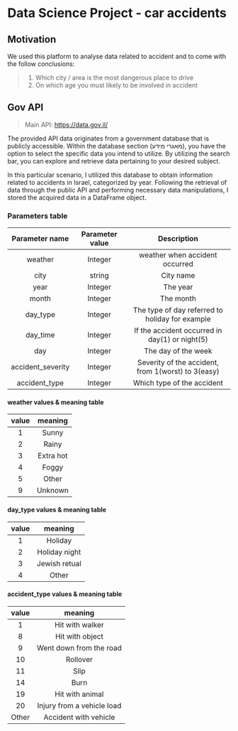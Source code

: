 # Data Science Project - car accidents

## Motivation
We used this platform to analyse data related to accident and to come with 
the follow conclusions:
>    1. Which city / area is the most dangerous place to drive
>    2. On which age you must likely to be involved in accident


## Gov API
> Main API: https://data.gov.il/

The provided API data originates from a government database that is publicly accessible. Within the database section (מאגרי מידע), you have the option to select the specific data you intend to utilize. By utilizing the search bar, you can explore and retrieve data pertaining to your desired subject.

In this particular scenario, I utilized this database to obtain information related to accidents in Israel, categorized by year. Following the retrieval of data through the public API and performing necessary data manipulations, I stored the acquired data in a DataFrame object.

### Parameters table
|  Parameter name   | Parameter value |                    Description                     |
|:-----------------:|:---------------:|:--------------------------------------------------:|
|      weather      |     Integer     |           weather when accident occurred           |
|       city        |     string      |                     City name                      |
|       year        |     Integer     |                      The year                      |
|       month       |     Integer     |                     The month                      |
|     day_type      |     Integer     |  The type of day referred to holiday for example   | 
|     day_time      |     Integer     |   If the accident occurred in day(1) or night(5)   |
|        day        |     Integer     |                The day of the week                 |
| accident_severity |     Integer     | Severity of the accident, from 1(worst) to 3(easy) |
|   accident_type   |     Integer     |             Which type of the accident             |


#### weather values & meaning table
| value |  meaning  |
|:-----:|:---------:|
|   1   |   Sunny   | 
|   2   |   Rainy   |
|   3   | Extra hot |
|   4   |   Foggy   |
|   5   |   Other   | 
|   9   |  Unknown  |

#### day_type values & meaning table
| value |    meaning    |
|:-----:|:-------------:|
|   1   |    Holiday    |
|   2   | Holiday night |
|   3   | Jewish retual |
|   4   |     Other     |

#### accident_type values & meaning table
| value |          meaning           |
|:-----:|:--------------------------:|
|   1   |      Hit with walker       |
|   8   |      Hit with object       |
|   9   |  Went down from the road   |
|  10   |          Rollover          |
|  11   |            Slip            |
|  14   |            Burn            |
|  19   |      Hit with animal       |
|  20   | Injury from a vehicle load |
| Other |   Accident with vehicle    |


